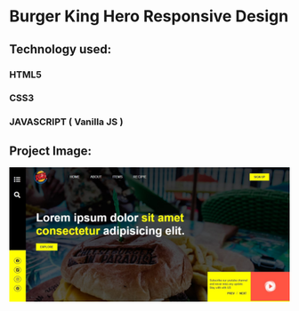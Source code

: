 # Burger King Hero Responsive Design

## Technology used:
### HTML5
### CSS3
### JAVASCRIPT ( Vanilla JS )

## Project Image:
![Optional Text](https://github.com/kajalshanto/burger-king-hero-responsive/blob/master/burger%20king%20project.jpg)
